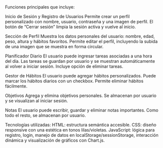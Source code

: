  Funciones principales que incluye:
 
Inicio de Sesión y Registro de Usuarios
Permite crear un perfil personalizado con nombre, usuario, contraseña y una imagen de perfil.
El botón de “Cerrar sesión” limpia la sesión activa y vuelve al inicio.

Sección de Perfil
Muestra los datos personales del usuario: nombre, edad, peso, altura y hábitos favoritos.
Permite editar el perfil, incluyendo la subida de una imagen que se muestra en forma circular.

Planificador Diario
El usuario puede ingresar tareas asociadas a una hora del día.
Las tareas se guardan por usuario y se muestran automáticamente al volver a iniciar sesión.
Incluye opción de eliminar tareas.

Gestor de Hábitos
El usuario puede agregar hábitos personalizados.
Puede marcar los hábitos diarios con un checkbox.
Permite eliminar hábitos fácilmente.

Objetivos
Agrega y elimina objetivos personales.
Se almacenan por usuario y se visualizan al iniciar sesión.

Notas
El usuario puede escribir, guardar y eliminar notas importantes.
Como todo el resto, se almacenan por usuario.

Tecnologías utilizadas:
HTML: estructura semántica accesible.
CSS: diseño responsive con una estética en tonos lilas/violetas.
JavaScript: lógica para registro, login, manejo de datos en localStorage/sessionStorage, interacción dinámica y visualización de gráficos con Chart.js.
